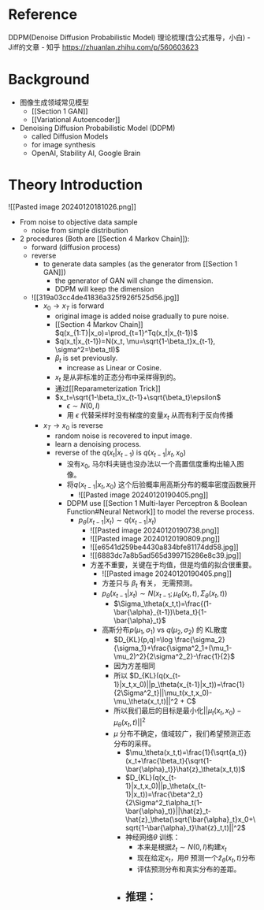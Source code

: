 # Reference
DDPM(Denoise Diffusion Probabilistic Model) 理论梳理(含公式推导，小白) - Jiff的文章 - 知乎
https://zhuanlan.zhihu.com/p/560603623

# Background
- 图像生成领域常见模型
	- [[Section 1 GAN]]
	- [[Variational Autoencoder]]
- Denoising Diffusion Probabilistic Model (DDPM)
	- called Diffusion Models
	- for image synthesis
	- OpenAI, Stability AI, Google Brain
# Theory Introduction

![[Pasted image 20240120181026.png]]


- From noise to objective data sample
	- noise from simple distribution
- 2 procedures (Both are [[Section 4 Markov Chain]]):
	- forward (diffusion process)
	- reverse
		- to generate data samples (as the generator from [[Section 1 GAN]])
			- the generator of GAN will change the dimension.
			- DDPM will keep the dimension
	- ![[319a03cc4de41836a325f926f525d56.jpg]]
		- $x_0 \rightarrow x_T$ is forward
			- original image is added noise gradually to pure noise.
			- [[Section 4 Markov Chain]]  $q(x_{1:T}|x_o)=\prod_{t=1}^Tq(x_t|x_{t-1})$  
			- $q(x_t|x_{t-1})=N(x_t, \mu=\sqrt{1-\beta_t}x_{t-1}, \sigma^2=\beta_tI)$ 
			- $\beta_t$ is set previously.
				- increase as Linear or Cosine.
			- $x_t$ 是从非标准的正态分布中采样得到的。
			- 通过[[Reparameterization Trick]]
			- $x_t=\sqrt{1-\beta_t}x_{t-1}+\sqrt{\beta_t}\epsilon$
				- $\epsilon\sim N(0, I)$
				- 用 $\epsilon$ 代替采样时没有梯度的变量$x_t$ 从而有利于反向传播
		- $x_T\rightarrow x_0$ is reverse
			- random noise is recovered to input image.
			- learn a denoising process.
			- reverse of the $q(x_t|x_{t-1})$ is $q(x_{t-1}|x_t,x_0)$
				- 没有$x_0$, 马尔科夫链也没办法以一个高置信度重构出输入图像。
				- 将$q(x_{t-1}|x_t,x_0)$ 这个后验概率用高斯分布的概率密度函数展开
					- ![[Pasted image 20240120190405.png]]
				- DDPM use [[Section 1 Multi-layer Perceptron & Boolean Function#Neural Network]] to model the reverse process.
					- $p_\theta(x_{t-1}|x_t)\sim q(x_{t-1}|x_t)$
						- ![[Pasted image 20240120190738.png]]
						- ![[Pasted image 20240120190809.png]]
						- ![[e6541d259be4430a834bfe81174dd58.jpg]]
						- ![[6883dc7a8b5ad565d399715286e8c39.jpg]]
						- 方差不重要，关键在于均值，但是均值的拟合很重要。
							- ![[Pasted image 20240120190405.png]]
							- 方差只与 $\beta_t$ 有关， 无需预测。
							- $p_\theta(x_{t-1}|x_t)\sim N(x_{t-1};\mu_\theta(x_t,t),\Sigma_\theta(x_t,t))$
								- $\Sigma_\theta(x_t,t)=\frac{(1-\bar{\alpha}_{t-1})\beta_t}{1-\bar{\alpha}_t}$
							- 高斯分布$p(\mu_1,\sigma_1)$ vs $q(\mu_2,\sigma_2)$ 的 KL散度
								- $D_{KL}(p,q)=\log \frac{\sigma_2}{\sigma_1}+\frac{\sigma^2_1+(\mu_1-\mu_2)^2}{2\sigma^2_2}-\frac{1}{2}$
								- 因为方差相同
								- 所以 $D_{KL}(q(x_{t-1}|x_t,x_0)||p_\theta(x_{t-1}|x_t))=\frac{1}{2\Sigma^2_t}||\mu_t(x_t,x_0)-\mu_\theta(x_t,t)||^2 + C$
								- 所以我们最后的目标是最小化$||\mu_t(x_t,x_0)-\mu_\theta(x_t,t)||^2$
								- $\mu$ 分布不确定，值域较广，我们希望预测正态分布的采样。
									- $\mu_\theta(x_t,t)=\frac{1}{\sqrt{a_t}}(x_t+\frac{\beta_t}{\sqrt{1-\bar{\alpha}_t}}\hat{z}_\theta(x_t,t))$
									- $D_{KL}(q(x_{t-1}|x_t,x_0)||p_\theta(x_{t-1}|x_t))=\frac{\beta^2_t}{2\Sigma^2_t\alpha_t(1-\bar{\alpha}_t)}||\hat{z}_t-\hat{z}_\theta(\sqrt{\bar{\alpha}_t}x_0+\sqrt{1-\bar{\alpha}_t}\hat{z}_t,t)||^2$
									-   神经网络$\theta$ 训练：
										- 本来是根据$\hat{z}_t\sim N(0,I)$构建$x_t$
										- 现在给定$x_t$，用$\theta$ 预测一个$\hat{z}_\theta(x_t,t)$分布
										- 评估预测分布和真实分布的差距。
									- 推理：
										- 